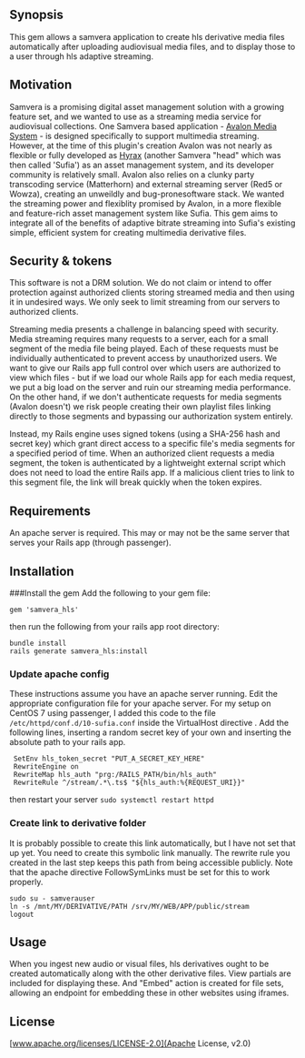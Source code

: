 
## Synopsis

This gem allows a samvera application to create hls derivative media files automatically after uploading audiovisual media files, and to display those to a user through hls adaptive streaming.

## Motivation

Samvera is a promising digital asset management solution with a growing feature set, and we wanted to use as a streaming media service for audiovisual collections. One Samvera based application - [Avalon Media System](https://github.com/avalonmediasystem) - is designed specifically to support multimedia streaming. However, at the time of this plugin's creation Avalon was not nearly as flexible or fully developed as [Hyrax](https://github.com/samvera-labs/hyrax) (another Samvera "head" which was then called 'Sufia') as an asset management system, and its developer community is relatively small. Avalon also relies on a clunky party transcoding service (Matterhorn) and external streaming server (Red5 or Wowza), creating an unweildly and bug-pronesoftware stack. We wanted the streaming power and flexiblity promised by Avalon, in a more flexible and feature-rich asset management system like Sufia. This gem aims to integrate all of the benefits of adaptive bitrate streaming into Sufia's existing simple, efficient system for creating multimedia derivative files. 

## Security & tokens

This software is not a DRM solution. We do not claim or intend to offer protection against authorized clients storing streamed media and then using it in undesired ways. We only seek to limit streaming from our servers to authorized clients.

Streaming media presents a challenge in balancing speed with security. Media streaming requires many requests to a server, each for a small segment of the media file being played. Each of these requests must be individually authenticated to prevent access by unauthorized users. We want to give our Rails app full control over which users are authorized to view which files - but if we load our whole Rails app for each media request, we put a big load on the server and ruin our streaming media performance. On the other hand, if we don't authenticate requests for media segments (Avalon doesn't) we risk people creating their own playlist files linking directly to those segments and bypassing our authorization system entirely.

Instead, my Rails engine uses signed tokens (using a SHA-256 hash and secret key) which grant direct access to a specific file's media segments for a specified period of time. When an authorized client requests a media segment, the token is authenticated by a lightweight external script which does not need to load the entire Rails app. If a malicious client tries to link to this segment file, the link will break quickly when the token expires.

## Requirements

An apache server is required. This may or may not be the same server that serves your Rails app (through passenger).

## Installation

###Install the gem
Add the following to your gem file:

```gem 'samvera_hls'```

then run the following from your rails app root directory:

```
bundle install
rails generate samvera_hls:install
```

### Update apache config
These instructions assume you have an apache server running.
Edit the appropriate configuration file for your apache server. For my setup on CentOS 7 using passenger, I added this code to the file `/etc/httpd/conf.d/10-sufia.conf` inside the VirtualHost directive .
Add the following lines, inserting a random secret key of your own and inserting the absolute path to your rails app.
```
 SetEnv hls_token_secret "PUT_A_SECRET_KEY_HERE"
 RewriteEngine on
 RewriteMap hls_auth "prg:/RAILS_PATH/bin/hls_auth"
 RewriteRule ^/stream/.*\.ts$ "${hls_auth:%{REQUEST_URI}}"
```
then restart your server
```sudo systemctl restart httpd```

### Create link to derivative folder
It is probably possible to create this link automatically, but I have not set that up yet. You need to create this symbolic link manually. The rewrite rule you created in the last step keeps this path from being accessible publicly. Note that the apache directive FollowSymLinks must be set for this to work properly.
```
sudo su - samverauser
ln -s /mnt/MY/DERIVATIVE/PATH /srv/MY/WEB/APP/public/stream
logout
```

## Usage

When you ingest new audio or visual files, hls derivatives ought to be created automatically along with the other derivative files. View partials are included for displaying these. And "Embed" action is created for file sets, allowing an endpoint for embedding these in other websites using iframes.

## License

[www.apache.org/licenses/LICENSE-2.0](Apache License, v2.0)

